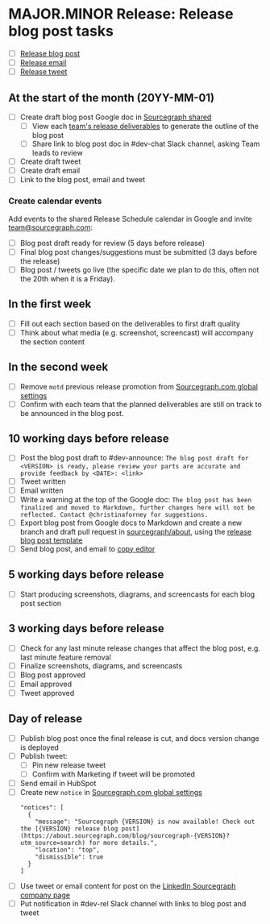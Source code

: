 <!--
This template is used for tracking blog post activities for our monthly major/minor release of Sourcegraph.
-->

# MAJOR.MINOR Release: Release blog post tasks

- [ ] [Release blog post](#)
- [ ] [Release email](#)
- [ ] [Release tweet](#)

## At the start of the month (20YY-MM-01)

- [ ] Create draft blog post Google doc in [Sourcegraph shared](https://drive.google.com/drive/u/0/folders/0B3lEU2lM-l9gUk5sNmRSMVFHVFU)
  - [ ] View each [team's release deliverables](https://github.com/sourcegraph/sourcegraph/issues?q=is%3Aopen+is%3Aissue+milestone%3A{MAJOR}.{MINOR}+label%3Aroadmap) to generate the outline of the blog post
  - [ ] Share link to blog post doc in #dev-chat Slack channel, asking Team leads to review
- [ ] Create draft tweet
- [ ] Create draft email
- [ ] Link to the blog post, email and tweet

### Create calendar events

Add events to the shared Release Schedule calendar in Google and invite team@sourcegraph.com:

- [ ] Blog post draft ready for review (5 days before release)
- [ ] Final blog post changes/suggestions must be submitted (3 days before the release)
- [ ] Blog post / tweets go live (the specific date we plan to do this, often not the 20th when it is a Friday).

## In the first week

- [ ] Fill out each section based on the deliverables to first draft quality
- [ ] Think about what media (e.g. screenshot, screencast) will accompany the section content

## In the second week

- [ ] Remove `motd` previous release promotion from [Sourcegraph.com global settings](https://sourcegraph.com/site-admin/global-settings)
- [ ] Confirm with each team that the planned deliverables are still on track to be announced in the blog post.

## 10 working days before release

- [ ] Post the blog post draft to #dev-announce: `The blog post draft for <VERSION> is ready, please review your parts are accurate and provide feedback by <DATE>: <link>`
- [ ] Tweet written
- [ ] Email written
- [ ] Write a warning at the top of the Google doc: `The blog post has been finalized and moved to Markdown, further changes here will not be reflected. Contact @christinaforney for suggestions.`
- [ ] Export blog post from Google docs to Markdown and create a new branch and draft pull request in [sourcegraph/about](https://github.com/sourcegraph/about/), using the [release blog post template](./release_blog_post_template.md)
- [ ] Send blog post, and email to [copy editor](https://docs.google.com/spreadsheets/d/1UUSSWrS8aKsLEg7M3Qdzw9s0GLJCI1eCrSJI06Qofb0/edit#gid=0_)

## 5 working days before release

- [ ] Start producing screenshots, diagrams, and screencasts for each blog post section

## 3 working days before release

- [ ] Check for any last minute release changes that affect the blog post, e.g. last minute feature removal
- [ ] Finalize screenshots, diagrams, and screencasts
- [ ] Blog post approved
- [ ] Email approved
- [ ] Tweet approved

## Day of release

- [ ] Publish blog post once the final release is cut, and docs version change is deployed
- [ ] Publish tweet:
  - [ ] Pin new release tweet
  - [ ] Confirm with Marketing if tweet will be promoted
- [ ] Send email in HubSpot
- [ ] Create new `notice` in [Sourcegraph.com global settings](https://sourcegraph.com/site-admin/global-settings)
   ```
   "notices": [
     {
       "message": "Sourcegraph {VERSION} is now available! Check out the [{VERSION} release blog post](https://about.sourcegraph.com/blog/sourcegraph-{VERSION}?utm_source=search) for more details.",
       "location": "top",
       "dismissible": true
     }
   ]
   ```
- [ ] Use tweet or email content for post on the [LinkedIn Sourcegraph company page](https://www.linkedin.com/company/sourcegraph/)
- [ ] Put notification in #dev-rel Slack channel with links to blog post and tweet
